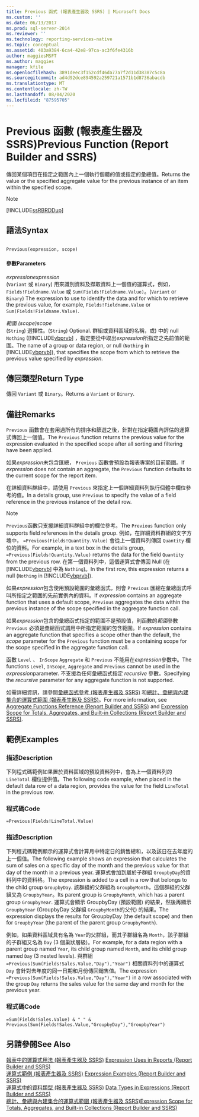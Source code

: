 ```yaml
---
title: Previous 函式 (報表產生器及 SSRS) | Microsoft Docs
ms.custom: ''
ms.date: 06/13/2017
ms.prod: sql-server-2014
ms.reviewer: ''
ms.technology: reporting-services-native
ms.topic: conceptual
ms.assetid: 403a9384-6ca4-42e8-97ca-ac3f6fe4316b
author: maggiesMSFT
ms.author: maggies
manager: kfile
ms.openlocfilehash: 3891deec3f152cdf46da77a7f2d11d38387c5c8a
ms.sourcegitcommit: ad4d92dce894592a259721a1571b1d8736abacdb
ms.translationtype: MT
ms.contentlocale: zh-TW
ms.lasthandoff: 08/04/2020
ms.locfileid: "87595705"
---
```

# <a name="previous-function-report-builder-and-ssrs"></a><span data-ttu-id="7f91b-102">Previous 函數 (報表產生器及 SSRS)</span><span class="sxs-lookup"><span data-stu-id="7f91b-102">Previous Function (Report Builder and SSRS)</span></span>
  <span data-ttu-id="7f91b-103">傳回某個項目在指定之範圍內上一個執行個體的值或指定的彙總值。</span><span class="sxs-lookup"><span data-stu-id="7f91b-103">Returns the value or the specified aggregate value for the previous instance of an item within the specified scope.</span></span>  
  
> [!NOTE]  
>  [!INCLUDE[ssRBRDDup](../../includes/ssrbrddup-md.md)]  
  
## <a name="syntax"></a><span data-ttu-id="7f91b-104">語法</span><span class="sxs-lookup"><span data-stu-id="7f91b-104">Syntax</span></span>  
  
```  
  
Previous(expression, scope)  
```  
  
#### <a name="parameters"></a><span data-ttu-id="7f91b-105">參數</span><span class="sxs-lookup"><span data-stu-id="7f91b-105">Parameters</span></span>  
 <span data-ttu-id="7f91b-106">*expression*</span><span class="sxs-lookup"><span data-stu-id="7f91b-106">*expression*</span></span>  
 <span data-ttu-id="7f91b-107">(`Variant` 或 `Binary`) 用來識別資料及擷取資料上一個值的運算式，例如，`Fields!Fieldname.Value` 或 `Sum(Fields!Fieldname.Value)`。</span><span class="sxs-lookup"><span data-stu-id="7f91b-107">(`Variant` or `Binary`) The expression to use to identify the data and for which to retrieve the previous value, for example, `Fields!Fieldname.Value` or `Sum(Fields!Fieldname.Value)`.</span></span>  
  
 <span data-ttu-id="7f91b-108">*範圍 (scope)*</span><span class="sxs-lookup"><span data-stu-id="7f91b-108">*scope*</span></span>  
 <span data-ttu-id="7f91b-109">(`String`) 選擇性。</span><span class="sxs-lookup"><span data-stu-id="7f91b-109">(`String`) Optional.</span></span> <span data-ttu-id="7f91b-110">群組或資料區域的名稱，或) 中的 null `Nothing` ([!INCLUDE[vbprvb](../../includes/vbprvb-md.md)] ，指定要從中取出*expression*所指定之先前值的範圍。</span><span class="sxs-lookup"><span data-stu-id="7f91b-110">The name of a group or data region, or null (`Nothing` in [!INCLUDE[vbprvb](../../includes/vbprvb-md.md)]), that specifies the scope from which to retrieve the previous value specified by *expression*.</span></span>  
  
## <a name="return-type"></a><span data-ttu-id="7f91b-111">傳回類型</span><span class="sxs-lookup"><span data-stu-id="7f91b-111">Return Type</span></span>  
 <span data-ttu-id="7f91b-112">傳回 `Variant` 或 `Binary`。</span><span class="sxs-lookup"><span data-stu-id="7f91b-112">Returns a `Variant` or `Binary`.</span></span>  
  
## <a name="remarks"></a><span data-ttu-id="7f91b-113">備註</span><span class="sxs-lookup"><span data-stu-id="7f91b-113">Remarks</span></span>  
 <span data-ttu-id="7f91b-114">`Previous` 函數會在套用過所有的排序和篩選之後，針對在指定範圍內評估的運算式傳回上一個值。</span><span class="sxs-lookup"><span data-stu-id="7f91b-114">The `Previous` function returns the previous value for the expression evaluated in the specified scope after all sorting and filtering have been applied.</span></span>  
  
 <span data-ttu-id="7f91b-115">如果*expression*未包含匯總， `Previous` 函數會預設為報表專案的目前範圍。</span><span class="sxs-lookup"><span data-stu-id="7f91b-115">If *expression* does not contain an aggregate, the `Previous` function defaults to the current scope for the report item.</span></span>  
  
 <span data-ttu-id="7f91b-116">在詳細資料群組中，請使用 `Previous` 來指定上一個詳細資料列執行個體中欄位參考的值。</span><span class="sxs-lookup"><span data-stu-id="7f91b-116">In a details group, use `Previous` to specify the value of a field reference in the previous instance of the detail row.</span></span>  
  
> [!NOTE]  
>  <span data-ttu-id="7f91b-117">`Previous`函數只支援詳細資料群組中的欄位參考。</span><span class="sxs-lookup"><span data-stu-id="7f91b-117">The `Previous` function only supports field references in the details group.</span></span> <span data-ttu-id="7f91b-118">例如，在詳細資料群組的文字方塊中， `=Previous(Fields!Quantity.Value)` 會從上一個資料列傳回 `Quantity` 欄位的資料。</span><span class="sxs-lookup"><span data-stu-id="7f91b-118">For example, in a text box in the details group, `=Previous(Fields!Quantity.Value)` returns the data for the field `Quantity` from the previous row.</span></span> <span data-ttu-id="7f91b-119">在第一個資料列中，這個運算式會傳回 Null (在 [!INCLUDE[vbprvb](../../includes/vbprvb-md.md)] 中為 `Nothing`)。</span><span class="sxs-lookup"><span data-stu-id="7f91b-119">In the first row, this expression returns a null (`Nothing` in [!INCLUDE[vbprvb](../../includes/vbprvb-md.md)]).</span></span>  
  
 <span data-ttu-id="7f91b-120">如果*expression*包含使用預設範圍的彙總函式，則會 `Previous` 匯總在彙總函式呼叫所指定之範圍的先前實例內的資料。</span><span class="sxs-lookup"><span data-stu-id="7f91b-120">If *expression* contains an aggregate function that uses a default scope, `Previous` aggregates the data within the previous instance of the scope specified in the aggregate function call.</span></span>  
  
 <span data-ttu-id="7f91b-121">如果*expression*包含的彙總函式指定的範圍不是預設值，則函數的*範圍*參數 `Previous` 必須是彙總函式調用中所指定範圍的包含範圍。</span><span class="sxs-lookup"><span data-stu-id="7f91b-121">If *expression* contains an aggregate function that specifies a scope other than the default, the *scope* parameter for the `Previous` function must be a containing scope for the scope specified in the aggregate function call.</span></span>  
  
 <span data-ttu-id="7f91b-122">函數 `Level` 、 `InScope` `Aggregate` 和 `Previous` 不能用在*expression*參數中。</span><span class="sxs-lookup"><span data-stu-id="7f91b-122">The functions `Level`, `InScope`, `Aggregate` and `Previous` cannot be used in the *expression*parameter.</span></span> <span data-ttu-id="7f91b-123">不支援為任何彙總函式指定 *recursive* 參數。</span><span class="sxs-lookup"><span data-stu-id="7f91b-123">Specifying the *recursive* parameter for any aggregate function is not supported.</span></span>  
  
 <span data-ttu-id="7f91b-124">如需詳細資訊，請參閱[彙總函式參考 &#40;報表產生器及 SSRS&#41;](report-builder-functions-aggregate-functions-reference.md) 和[總計、彙總與內建集合的運算式範圍 &#40;報表產生器及 SSRS&#41;](expression-scope-for-totals-aggregates-and-built-in-collections.md)。</span><span class="sxs-lookup"><span data-stu-id="7f91b-124">For more information, see [Aggregate Functions Reference &#40;Report Builder and SSRS&#41;](report-builder-functions-aggregate-functions-reference.md) and [Expression Scope for Totals, Aggregates, and Built-in Collections &#40;Report Builder and SSRS&#41;](expression-scope-for-totals-aggregates-and-built-in-collections.md).</span></span>  
  
## <a name="examples"></a><span data-ttu-id="7f91b-125">範例</span><span class="sxs-lookup"><span data-stu-id="7f91b-125">Examples</span></span>  
  
### <a name="description"></a><span data-ttu-id="7f91b-126">描述</span><span class="sxs-lookup"><span data-stu-id="7f91b-126">Description</span></span>  
 <span data-ttu-id="7f91b-127">下列程式碼範例如果置於資料區域的預設資料列中，會為上一個資料列的 `LineTotal` 欄位提供值。</span><span class="sxs-lookup"><span data-stu-id="7f91b-127">The following code example, when placed in the default data row of a data region, provides the value for the field `LineTotal` in the previous row.</span></span>  
  
### <a name="code"></a><span data-ttu-id="7f91b-128">程式碼</span><span class="sxs-lookup"><span data-stu-id="7f91b-128">Code</span></span>  
  
```  
=Previous(Fields!LineTotal.Value)  
```  
  
### <a name="description"></a><span data-ttu-id="7f91b-129">描述</span><span class="sxs-lookup"><span data-stu-id="7f91b-129">Description</span></span>  
 <span data-ttu-id="7f91b-130">下列程式碼範例顯示的運算式會計算月中特定日的銷售總和，以及該日在去年度的上一個值。</span><span class="sxs-lookup"><span data-stu-id="7f91b-130">The following example shows an expression that calculates the sum of sales on a specific day of the month and the previous value for that day of the month in a previous year.</span></span> <span data-ttu-id="7f91b-131">運算式會加到屬於子群組 `GroupbyDay`的資料列中的資料格。</span><span class="sxs-lookup"><span data-stu-id="7f91b-131">The expression is added to a cell in a row that belongs to the child group `GroupbyDay`.</span></span> <span data-ttu-id="7f91b-132">該群組的父群組為 `GroupbyMonth`，這個群組的父群組又為 `GroupbyYear`。</span><span class="sxs-lookup"><span data-stu-id="7f91b-132">Its parent group is `GroupbyMonth`, which has a parent group `GroupbyYear`.</span></span> <span data-ttu-id="7f91b-133">運算式會顯示 GroupbyDay (預設範圍) 的結果，然後再顯示 `GroupbyYear` (GroupbyDay 父群組 `GroupbyMonth`的父代) 的結果。</span><span class="sxs-lookup"><span data-stu-id="7f91b-133">The expression displays the results for GroupbyDay (the default scope) and then for `GroupbyYear` (the parent of the parent group `GroupbyMonth`).</span></span>  
  
 <span data-ttu-id="7f91b-134">例如，如果資料區域具有名為 `Year`的父群組，而其子群組名為 `Month`，該子群組的子群組又名為 `Day` (3 個巢狀層級)。</span><span class="sxs-lookup"><span data-stu-id="7f91b-134">For example, for a data region with a parent group named `Year`, its child group named `Month`, and its child group named `Day` (3 nested levels).</span></span> <span data-ttu-id="7f91b-135">與群組 `=Previous(Sum(Fields!Sales.Value,"Day"),"Year")` 相關資料列中的運算式 `Day` 會針對去年度的同一日期和月份傳回銷售值。</span><span class="sxs-lookup"><span data-stu-id="7f91b-135">The expression `=Previous(Sum(Fields!Sales.Value,"Day"),"Year")` in a row associated with the group `Day` returns the sales value for the same day and month for the previous year.</span></span>  
  
### <a name="code"></a><span data-ttu-id="7f91b-136">程式碼</span><span class="sxs-lookup"><span data-stu-id="7f91b-136">Code</span></span>  
  
```  
=Sum(Fields!Sales.Value) & " " & Previous(Sum(Fields!Sales.Value,"GroupbyDay"),"GroupbyYear")  
```  
  
## <a name="see-also"></a><span data-ttu-id="7f91b-137">另請參閱</span><span class="sxs-lookup"><span data-stu-id="7f91b-137">See Also</span></span>  
 <span data-ttu-id="7f91b-138">[報表中的運算式用法 &#40;報表產生器及 SSRS&#41;](expression-uses-in-reports-report-builder-and-ssrs.md) </span><span class="sxs-lookup"><span data-stu-id="7f91b-138">[Expression Uses in Reports &#40;Report Builder and SSRS&#41;](expression-uses-in-reports-report-builder-and-ssrs.md) </span></span>  
 <span data-ttu-id="7f91b-139">[運算式範例 &#40;報表產生器及 SSRS&#41;](expression-examples-report-builder-and-ssrs.md) </span><span class="sxs-lookup"><span data-stu-id="7f91b-139">[Expression Examples &#40;Report Builder and SSRS&#41;](expression-examples-report-builder-and-ssrs.md) </span></span>  
 <span data-ttu-id="7f91b-140">[運算式中的資料類型 &#40;報表產生器及 SSRS&#41;](expressions-report-builder-and-ssrs.md) </span><span class="sxs-lookup"><span data-stu-id="7f91b-140">[Data Types in Expressions &#40;Report Builder and SSRS&#41;](expressions-report-builder-and-ssrs.md) </span></span>  
 [<span data-ttu-id="7f91b-141">總計、彙總與內建集合的運算式範圍 &#40;報表產生器及 SSRS&#41;</span><span class="sxs-lookup"><span data-stu-id="7f91b-141">Expression Scope for Totals, Aggregates, and Built-in Collections &#40;Report Builder and SSRS&#41;</span></span>](expression-scope-for-totals-aggregates-and-built-in-collections.md)  
  
  
